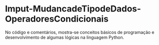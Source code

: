# Imput-MudancadeTipodeDados-OperadoresCondicionais
No código e comentários, mostra-se conceitos básicos de programação e desenvolvimento de algumas lógicas na linguagem Python.   

